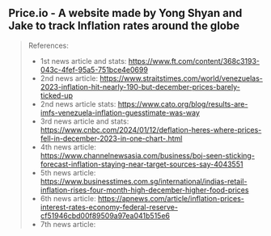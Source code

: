 ## Price.io - A website made by Yong Shyan and Jake to track Inflation rates around the globe

> References:
>- 1st news article and stats: https://www.ft.com/content/368c3193-043c-4fef-95a5-751bce4e0699 
>- 2nd news article: https://www.straitstimes.com/world/venezuelas-2023-inflation-hit-nearly-190-but-december-prices-barely-ticked-up
>- 2nd news article stats: https://www.cato.org/blog/results-are-imfs-venezuela-inflation-guesstimate-was-way
>- 3rd news article and stats: https://www.cnbc.com/2024/01/12/deflation-heres-where-prices-fell-in-december-2023-in-one-chart-.html
>- 4th news article: https://www.channelnewsasia.com/business/boj-seen-sticking-forecast-inflation-staying-near-target-sources-say-4043551
>- 5th news article: https://www.businesstimes.com.sg/international/indias-retail-inflation-rises-four-month-high-december-higher-food-prices
>- 6th news article: https://apnews.com/article/inflation-prices-interest-rates-economy-federal-reserve-cf51946cbd00f89509a97ea041b515e6
>- 7th news article: 